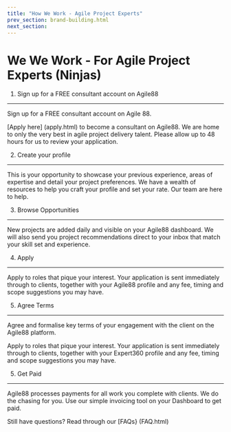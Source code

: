 ```yaml
---
title: "How We Work - Agile Project Experts"
prev_section: brand-building.html
next_section: 
---
```


We We Work - For Agile Project Experts (Ninjas)
==========================


1. Sign up for a FREE consultant account on Agile88
------------------------------------------------

Sign up for a FREE consultant account on Agile 88. 

[Apply here] (apply.html) to become a consultant on Agile88. We are home to only the very best in agile project delivery talent. Please allow up to 48 hours for us to review your application.

2. Create your profile
---------------------------

This is your opportunity to showcase your previous experience, areas of expertise and detail your project preferences. We have a wealth of resources to help you craft your profile and set your rate. Our team are here to help.


3. Browse Opportunities
----------------------------

New projects are added daily and visible on your Agile88 dashboard. We will also send you project recommendations direct to your inbox that match your skill set and experience.

4. Apply
--------------------------------------------------

Apply to roles that pique your interest. Your application is sent immediately through to clients, together with your Agile88 profile and any fee, timing and scope suggestions you may have.

5. Agree Terms
--------------------------------------------------

Agree and formalise key terms of your engagement with the client on the Agile88 platform.

Apply to roles that pique your interest. Your application is sent immediately through to clients, together with your Expert360 profile and any fee, timing and scope suggestions you may have.

5. Get Paid
--------------------------------------------------
Agile88 processes payments for all work you complete with clients. We do the chasing for you. Use our simple invoicing tool on your  Dashboard to get paid.

Still have questions? Read through our [FAQs} (FAQ.html)

